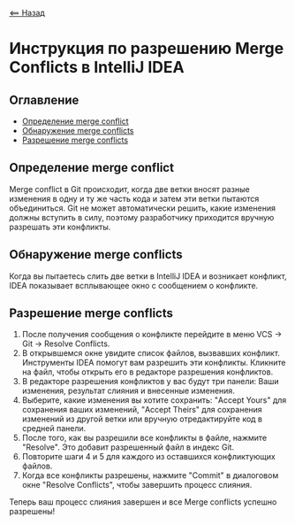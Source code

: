 [<== Назад](../README.md)

# Инструкция по разрешению Merge Conflicts в IntelliJ IDEA

## Оглавление
- [Определение merge conflict](#определение-merge-conflict)
- [Обнаружение merge conflicts](#обнаружение-merge-conflicts)
- [Разрешение merge conflicts](#разрешение-merge-conflicts)

## Определение merge conflict
Merge conflict в Git происходит, когда две ветки вносят разные изменения в одну и ту же часть кода и затем эти ветки пытаются объединиться. Git не может автоматически решить, какие изменения должны вступить в силу, поэтому разработчику приходится вручную разрешать эти конфликты.

## Обнаружение merge conflicts
Когда вы пытаетесь слить две ветки в IntelliJ IDEA и возникает конфликт, IDEA показывает всплывающее окно с сообщением о конфликте.

## Разрешение merge conflicts
1. После получения сообщения о конфликте перейдите в меню VCS -> Git -> Resolve Conflicts.
2. В открывшемся окне увидите список файлов, вызвавших конфликт. Инструменты IDEA помогут вам разрешить эти конфликты. Кликните на файл, чтобы открыть его в редакторе разрешения конфликтов.
3. В редакторе разрешения конфликтов у вас будут три панели: Ваши изменения, результат слияния и внесенные изменения.
4. Выберите, какие изменения вы хотите сохранить: "Accept Yours" для сохранения ваших изменений, "Accept Theirs" для сохранения изменений из другой ветки или вручную отредактируйте код в средней панели.
5. После того, как вы разрешили все конфликты в файле, нажмите "Resolve". Это добавит разрешенный файл в индекс Git.
6. Повторите шаги 4 и 5 для каждого из оставшихся конфликтующих файлов.
7. Когда все конфликты разрешены, нажмите "Commit" в диалоговом окне "Resolve Conflicts", чтобы завершить процесс слияния.

Теперь ваш процесс слияния завершен и все Merge conflicts успешно разрешены!